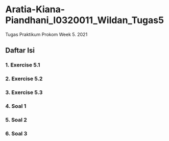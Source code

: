 # Aratia-Kiana-Piandhani_I0320011_Wildan_Tugas5

Tugas Praktikum Prokom Week 5. 2021
## Daftar Isi
### 1. Exercise 5.1
### 2. Exercise 5.2
### 3. Exercise 5.3
### 4. Soal 1
### 5. Soal 2
### 6. Soal 3
